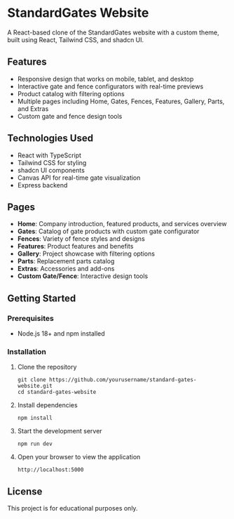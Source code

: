 # StandardGates Website

A React-based clone of the StandardGates website with a custom theme, built using React, Tailwind CSS, and shadcn UI.

## Features

- Responsive design that works on mobile, tablet, and desktop
- Interactive gate and fence configurators with real-time previews
- Product catalog with filtering options
- Multiple pages including Home, Gates, Fences, Features, Gallery, Parts, and Extras
- Custom gate and fence design tools

## Technologies Used

- React with TypeScript
- Tailwind CSS for styling
- shadcn UI components
- Canvas API for real-time gate visualization
- Express backend

## Pages

- **Home**: Company introduction, featured products, and services overview
- **Gates**: Catalog of gate products with custom gate configurator
- **Fences**: Variety of fence styles and designs
- **Features**: Product features and benefits
- **Gallery**: Project showcase with filtering options
- **Parts**: Replacement parts catalog
- **Extras**: Accessories and add-ons
- **Custom Gate/Fence**: Interactive design tools

## Getting Started

### Prerequisites

- Node.js 18+ and npm installed

### Installation

1. Clone the repository
   ```
   git clone https://github.com/yourusername/standard-gates-website.git
   cd standard-gates-website
   ```

2. Install dependencies
   ```
   npm install
   ```

3. Start the development server
   ```
   npm run dev
   ```

4. Open your browser to view the application
   ```
   http://localhost:5000
   ```

## License

This project is for educational purposes only.